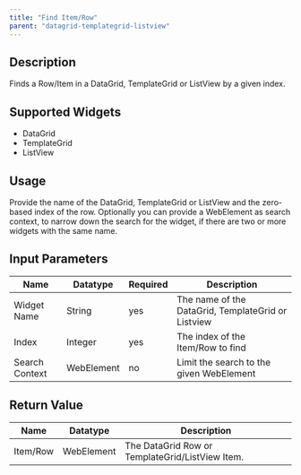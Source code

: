 ```yaml
---
title: "Find Item/Row"
parent: "datagrid-templategrid-listview"
---
```


## Description

Finds a Row/Item in a DataGrid, TemplateGrid or ListView by a given index.

## Supported Widgets

 + DataGrid
 + TemplateGrid
 + ListView

## Usage

Provide the name of the DataGrid, TemplateGrid or ListView and the zero-based index of the row.
Optionally you can provide a WebElement as search context, to narrow down the search for the widget, if there are two or more widgets with the same name.

## Input Parameters

Name | Datatype | Required | Description
--- | --- | --- | ---
Widget Name | String | yes | The name of the DataGrid, TemplateGrid or Listview
Index | Integer |yes | The index of the Item/Row to find
Search Context | WebElement | no |Limit the search to the given WebElement

## Return Value

Name | Datatype | Description
---- | --------- | ---------------
Item/Row | WebElement | The DataGrid Row or TemplateGrid/ListView Item.
